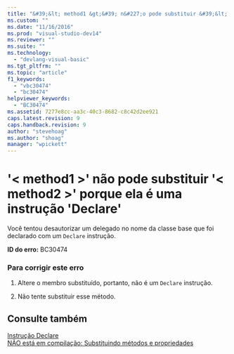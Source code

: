 ```yaml
---
title: "&#39;&lt; method1 &gt;&#39; n&#227;o pode substituir &#39;&lt; method2 &gt;&#39; porque ela &#233; uma instru&#231;&#227;o &#39;Declare&#39; | Microsoft Docs"
ms.custom: ""
ms.date: "11/16/2016"
ms.prod: "visual-studio-dev14"
ms.reviewer: ""
ms.suite: ""
ms.technology: 
  - "devlang-visual-basic"
ms.tgt_pltfrm: ""
ms.topic: "article"
f1_keywords: 
  - "vbc30474"
  - "bc30474"
helpviewer_keywords: 
  - "BC30474"
ms.assetid: 7277e8cc-aa3c-40c3-8682-c8c42d2ee921
caps.latest.revision: 9
caps.handback.revision: 9
author: "stevehoag"
ms.author: "shoag"
manager: "wpickett"
---
```

# &#39;&lt; method1 &gt;&#39; n&#227;o pode substituir &#39;&lt; method2 &gt;&#39; porque ela &#233; uma instru&#231;&#227;o &#39;Declare&#39;
Você tentou desautorizar um delegado no nome da classe base que foi declarado com um `Declare` instrução.  
  
 **ID do erro:** BC30474  
  
### Para corrigir este erro  
  
1.  Altere o membro substituído, portanto, não é um `Declare` instrução.  
  
2.  Não tente substituir esse método.  
  
## Consulte também  
 [Instrução Declare](../../visual-basic/language-reference/statements/declare-statement.md)   
 [NÃO está em compilação: Substituindo métodos e propriedades](http://msdn.microsoft.com/pt-br/2167e8f5-1225-4b13-9ebd-02591ba90213)